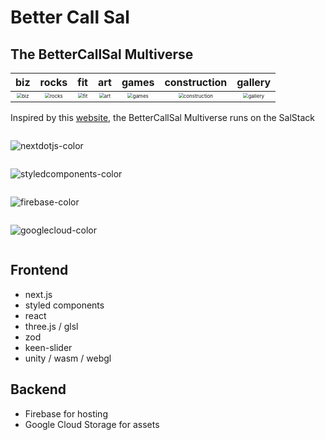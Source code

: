# Better Call Sal
## The BetterCallSal Multiverse

|                             biz                              |                            rocks                             |                             fit                              |                             art                              |                            games                             |                         construction                         |                           gallery                            |
| :----------------------------------------------------------: | :----------------------------------------------------------: | :----------------------------------------------------------: | :----------------------------------------------------------: | :----------------------------------------------------------: | :----------------------------------------------------------: | :----------------------------------------------------------: |
| <img src="https://storage.googleapis.com/bcs-assets/images/biz/sal-left.webp" alt="biz" style="zoom:50%;" /> | <img src="https://storage.googleapis.com/bcs-assets/images/rocks/spinning.rocks.left.webp" alt="rocks" style="zoom:50%;" /> | <img src="https://storage.googleapis.com/bcs-assets/images/fit/shweaty-left.webp" alt="fit" style="zoom:50%;" /> | <img src="https://storage.googleapis.com/bcs-assets/images/art/spinning.art.left.webp" alt="art" style="zoom:50%;" /> | <img src="https://storage.googleapis.com/bcs-assets/images/games/spinning.games.left.webp" alt="games" style="zoom:50%;" /> | <img src="https://storage.googleapis.com/bcs-assets/images/construction/spinning.construction.left-aspect.png" alt="construction" style="zoom:50%;" /> | <img src="https://storage.googleapis.com/bcs-assets/images/gallery/gallery-left-sm.png" alt="gallery" style="zoom:50%;" /> |



Inspired by this [website](http://bettercallsaul.amc.com), the BetterCallSal Multiverse runs on the SalStack

<div style="display: flex; flex-direction:column"><!-- .element: style="display: flex; justfiy-content:space-around" -->


  ![nextdotjs-color](https://github.com/raedatoui/bettercallsal-multiverse/assets/327971/5fa00cc2-1a4e-4607-83a0-2ae6438b0d5a)

  ![styledcomponents-color](https://github.com/raedatoui/bettercallsal-multiverse/assets/327971/65e27653-7602-4095-888b-8fa7e1e3bb92)

  ![firebase-color](https://github.com/raedatoui/bettercallsal-multiverse/assets/327971/3b9a3a6e-6f44-435b-a146-c2543575729a)

  ![googlecloud-color](https://github.com/raedatoui/bettercallsal-multiverse/assets/327971/292e068f-16cd-4aad-bf94-eddd364e5bba)
</div>


## Frontend
* next.js
* styled components
* react
* three.js / glsl
* zod
* keen-slider
* unity / wasm / webgl

## Backend

* Firebase for hosting
* Google Cloud Storage for assets
